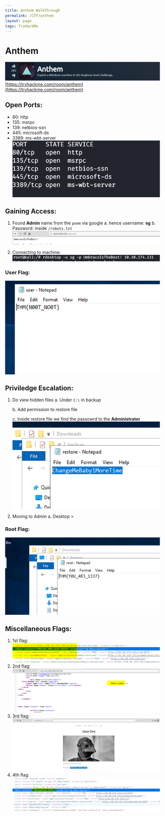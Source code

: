 ```yaml
---
title: Anthem WalkThrough
permalink: /CTF/anthem
layout: page
tags: TryHackMe
---
```

# Anthem
![front](/images/anthem/front.png)
[https://tryhackme.com/room/anthem](https://tryhackme.com/room/anthem)

## Open Ports:
 - 80:	http
 - 135:	msrpc
 - 139: netbios-ssn
 - 445: microsoft-ds
 - 3389: ms-wbt-server
 ![ports](/images/anthem/ports.png)

## Gaining Access:
1. Found **Admin** name from the `poem` via google
  a. hence username: **sg**
  b. Password: inside `/robots.txt`
  	![robots](/images/anthem/robots.png)

2. Connecting to machine:
![rdesktop](/images/anthem/rdp.png)

### User Flag:
![uflag](/images/anthem/uflag.png)

## Priviledge Escalation:
1. Do view hidden files
	a. Under `C:\` in backup

	b. Add permission to restore file
	
	c. Inside restore file we find the passowrd to the **Administrator**  
		![passwd](/images/anthem/passwd.png)
2. Moving to Admin
	a. Desktop >

### Root Flag:
![root](/images/anthem/root.png)

## Miscellaneous Flags:
1. 1st flag:
	![1st](/images/anthem/1st.png)
2. 2nd flag:
	![2nd](/images/anthem/2nd.png)
3. 3rd flag:
	![3rd](/images/anthem/3rd.png)
4. 4th flag:
	![4th](/images/anthem/4th.png)